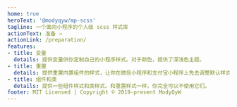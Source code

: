 ```yaml
---
home: true
heroText: '@modyqyw/mp-scss'
tagline: 一个面向小程序的个人级 scss 样式库
actionText: 准备 →
actionLink: /preparation/
features:
- title: 变量
  details: 提供变量供你定制自己的小程序样式。对于颜色，提供了深浅色主题。
- title: 重置
  details: 提供重置内置组件的样式，让你在微信小程序和支付宝小程序上免去调整默认样式的痛苦。
- title: 组件和类
  details: 提供一些组件样式和类样式。和重置样式一样，你完全可以不使用它们。
footer: MIT Licensed | Copyright © 2019-present ModyQyW
---
```

